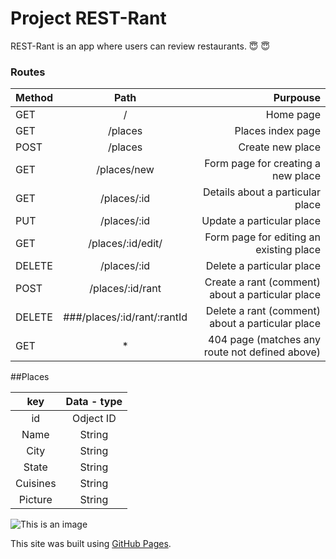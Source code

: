 # Project REST-Rant


REST-Rant is an app where users can review restaurants.
:innocent: :innocent:


### Routes 

|    Method    |     Path                     |    Purpouse                                         |
| :---         |     :---:                    |          ---:                                       |
|    GET       |      /                       |  Home page                                          |
|    GET       |   /places                    |  Places index page                                  |
|    POST      |   /places                    |  Create new place                                   |
|    GET       |   /places/new                |  Form page for creating a new place                 |
|    GET       |   /places/:id                |  Details about a particular place                   |
|    PUT       |   /places/:id                |  Update a particular place                          |
|    GET       |   /places/:id/edit/          |  Form page for editing an existing place            |
|    DELETE    |   /places/:id                |  Delete a particular place                          |
|    POST      |   /places/:id/rant           |  Create a rant (comment) about a particular place   |
|    DELETE    |  ###/places/:id/rant/:rantId |  Delete a rant (comment) about a particular place   |
|    GET       |       *                      |   404 page (matches any route not defined above)    |

##Places

| key      | Data - type  |
|   :---:  |    :---:     | 
| id       | Odject ID    |
| Name     | String       |
| City     | String       |
| State    | String       |
| Cuisines | String       |
| Picture  | String       |

















![This is an image](https://myoctocat.com/assets/images/base-octocat.svg)

This site was built using [GitHub Pages](https://pages.github.com/).